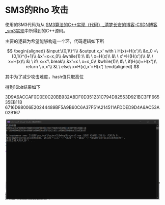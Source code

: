 # SM3的Rho 攻击

  使用的SM3代码为从 [SM3算法的C++实现（代码）_清梦长安的博客-CSDN博客_sm3实现](https://blog.csdn.net/nicai_hualuo/article/details/121555000)中所得到的C++源码。

  主要的逻辑为希望能够构造一个环，代码逻辑如下所

$$
\begin{aligned}
&input:\{0,1\}^l\\
&output:x,x' with \ H(x)=H(x')\\
&x_0 =\{0,1\}^{l+1}\\
&x'=x=x_0\\
&while(1):\\
&\ \ x=H(x)\\
&\ \ x'=H(H(x'))\\
&\ \ x=H(x)\\
&\ \ if\ x=x'\ break\\
&x'=x \ x=x_0\\
&while(1)\\
&\ \ if(H(x)=H(x'))\ return \ x,x'\\
&\ \ else\ x=H(x),x'=H(x')
\end{aligned}
$$

其中为了减少攻击难度，hash值只取高位

得到16bit结果如下

3D9A6ACCAF0D0E0C20BB932A8DF0D351231C794D82553D921BC3FF66535EB11B
6716D98006E20244489BF5A9B60C6A37F51A214511AFDDED9D4A6AC53A02B167

![0](./成果截图.png)
